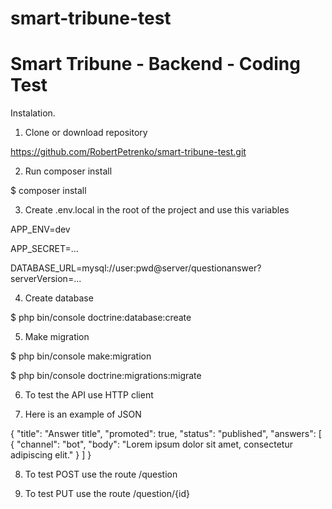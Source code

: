 # smart-tribune-test
# Smart Tribune - Backend - Coding Test

Instalation.

1. Clone or download repository

https://github.com/RobertPetrenko/smart-tribune-test.git

2. Run composer install

$ composer install

3. Create .env.local in the root of the project and use this variables

APP_ENV=dev

APP_SECRET=...

DATABASE_URL=mysql://user:pwd@server/questionanswer?serverVersion=...

4. Create database

$ php bin/console doctrine:database:create

5. Make migration

$ php bin/console make:migration

$ php bin/console doctrine:migrations:migrate

6. To test the API use HTTP client

7. Here is an example of JSON 


{
  "title": "Answer title",
  "promoted": true,
  "status": "published",
  "answers": [
  	{
  		"channel": "bot",
  		"body": "Lorem ipsum dolor sit amet, consectetur adipiscing elit."
  	}
  ]
}


8. To test POST use the route /question

9. To test PUT use the route /question/{id}
